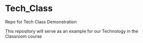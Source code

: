 # Tech_Class
Repo for Tech Class Demonstration

This repository will serve as an example for our Technology in the Classroom course
